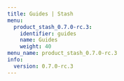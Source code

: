 ```yaml
---
title: Guides | Stash
menu:
  product_stash_0.7.0-rc.3:
    identifier: guides
    name: Guides
    weight: 40
menu_name: product_stash_0.7.0-rc.3
info:
  version: 0.7.0-rc.3
---
```


